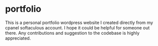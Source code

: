 # portfolio
This is a personal portfolio wordpress website I created directly from my cpanel softaculous account. I hope it could be helpful for someone out there. Any contributions and suggestion to the codebase is highly appreciated.
